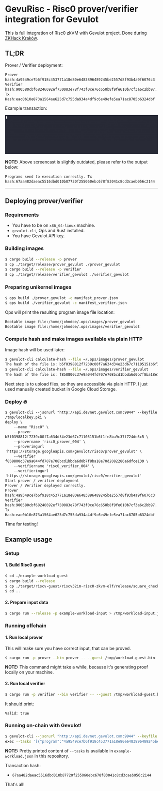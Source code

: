 # GevuRisc - Risc0 prover/verifier integration for Gevulot

This is full integration of Risc0 zkVM with Gevulot project. Done during [ZKHack Kraków](https://zkhack.dev/).

## TL;DR

Prover / Verifier deployment:

```
Prover hash:4a9549ce7b6f918c453771a18e80e6483896489245be2557d8f93b4a9f6076c3
Verifier hash:900580cbf68246692ef750083e78f743f0ce76c650b8f9fe610b7cf3a6c2bb97.
Tx Hash:eac0b10e873a1564ae625d7c755da934a4df9c6e49efe5ea71ac8705b6324dbf
```

Example transaction:

![](./tx.gif)

**NOTE:** Above screencast is slightly outdated, please refer to the output below:

```
Programs send to execution correctly. Tx hash:67aa482daeac5516dbd010b87720f255060ebc678f83041c8cd3caeb056c2144
```

---

## Deploying prover/verifier

### Requirements

- You have to be on `x86_64-linux` machine.
- `gevulot-cli`, Ops and Rust installed.
- You have Gevulot API key.

### Building images

```sh
$ cargo build --release -p prover
$ cp ./target/release/prover_gevulot ./prover_gevulot
$ cargo build --release -p verifier
$ cp ./target/release/verifier_gevulot ./verifier_gevulot
```

### Preparing unikernel images

```sh
$ ops build ./prover_gevulot -c manifest_prover.json
$ ops build ./verifier_gevulot -c manifest_verifier.json
```

Ops will print the resulting program image file location:

```
Bootable image file:/home/johndoe/.ops/images/prover_gevulot
Bootable image file:/home/johndoe/.ops/images/verifier_gevulot
```

### Compute hash and make images available via plain HTTP

Image hash will be used later:

```sh
$ gevulot-cli calculate-hash --file ~/.ops/images/prover_gevulot
The hash of the file is: b5f0398812f7239c00f7a634d34e23d67c71105151b6f1fe8ba9c37f724de5c5
$ gevulot-cli calculate-hash --file ~/.ops/images/verifier_gevulot
The hash of the file is: f858800c37e9a044fd707e708bcd1bbda6d0b7f8ba18e70d2082286a6dfce139
```

Next step is to upload files, so they are accessible via plain HTTP. I just used manually created bucket in Google Cloud Storage.

### Deploy 🔥

```
$ gevulot-cli --jsonurl "http://api.devnet.gevulot.com:9944" --keyfile /tmp/localkey.pki \
deploy \
    --name "Risc0" \
    --prover b5f0398812f7239c00f7a634d34e23d67c71105151b6f1fe8ba9c37f724de5c5 \
    --provername 'risc0_prover_004' \
    --proverimgurl 'https://storage.googleapis.com/gevulot/risc0/prover_gevulot' \
    --verifier f858800c37e9a044fd707e708bcd1bbda6d0b7f8ba18e70d2082286a6dfce139 \
    --verifiername 'risc0_verifier_004' \
    --verifierimgurl 'https://storage.googleapis.com/gevulot/risc0/verifier_gevulot'
Start prover / verifier deployment
Prover / Verifier deployed correctly.
Prover hash:4a9549ce7b6f918c453771a18e80e6483896489245be2557d8f93b4a9f6076c3
Verifier hash:900580cbf68246692ef750083e78f743f0ce76c650b8f9fe610b7cf3a6c2bb97.
Tx Hash:eac0b10e873a1564ae625d7c755da934a4df9c6e49efe5ea71ac8705b6324dbf
```

Time for testing!

## Example usage

### Setup

#### 1. Build Risc0 guest

```sh
$ cd ./example-workload-guest
$ cargo build --release
$ cp ./target/riscv-guest/riscv32im-risc0-zkvm-elf/release/square_check_guest /tmp/workload-guest.bin
$ cd ..
```

#### 2. Prepare input data

```sh
$ cargo run --release -p example-workload-input > /tmp/workload-input.json
```

### Running offchain

#### 1. Run local prover

This will make sure you have correct input, that can be proved.

```sh
$ cargo run -p prover --bin prover -- --guest /tmp/workload-guest.bin --input /tmp/workload-input.json --output /tmp/workload-receipt.bin
```

**NOTE:** This command might take a while, because it's generating proof locally on your machine.

#### 2. Run local verifier

```sh
$ cargo run -p verifier --bin verifier -- --guest /tmp/workload-guest.bin --receipt /tmp/workload-receipt.bin
```

It should print:

```
Valid: true
```

### Running on-chain with Gevulot!

```sh
$ gevulot-cli --jsonurl "http://api.devnet.gevulot.com:9944" --keyfile /tmp/localkey.pki \
exec --tasks '[{"program":"4a9549ce7b6f918c453771a18e80e6483896489245be2557d8f93b4a9f6076c3","cmd_args":[{"name":"--guest","value":"/workspace/workload-guest.bin"},{"name":"--input","value":"/workspace/workload-input.json"},{"name":"--output","value":"/workspace/workload-receipt.bin"}],"inputs":[{"Input":{"local_path":"6b87037b1197ac732939c589687b3f04eb972440c3dccf9fc8e2f807902174c7","vm_path":"/workspace/workload-guest.bin","file_url":"https://storage.googleapis.com/gevulot/risc0/example-workload/workload-guest.bin"}},{"Input":{"local_path":"e51bf918d5d85b49283a096ccb25afb0d2089fec2701b5d9f79437b58cd39660","vm_path":"/workspace/workload-input.json","file_url":"https://storage.googleapis.com/gevulot/risc0/example-workload/workload-input.json"}}]},{"program":"900580cbf68246692ef750083e78f743f0ce76c650b8f9fe610b7cf3a6c2bb97","cmd_args":[{"name":"--guest","value":"/workspace/workload-guest2.bin"},{"name":"--receipt","value":"/workspace/workload-receipt.bin"}],"inputs":[{"Input":{"local_path":"6b87037b1197ac732939c589687b3f04eb972440c3dccf9fc8e2f807902174c7","vm_path":"/workspace/workload-guest2.bin","file_url":"https://storage.googleapis.com/gevulot/risc0/example-workload/workload-guest.bin"}},{"Output":{"source_program":"4a9549ce7b6f918c453771a18e80e6483896489245be2557d8f93b4a9f6076c3","file_name":"/workspace/workload-receipt.bin"}}]}]'
```

**NOTE:** Pretty printed content of `--tasks` is available in `example-workload.json` in this repository.

Transaction hash:

- `67aa482daeac5516dbd010b87720f255060ebc678f83041c8cd3caeb056c2144`

That's all!
